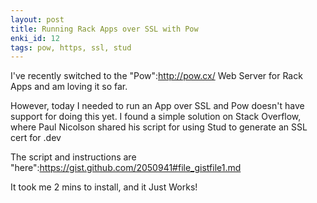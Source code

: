 ```yaml
---
layout: post
title: Running Rack Apps over SSL with Pow
enki_id: 12
tags: pow, https, ssl, stud
---
```

I've recently switched to the "Pow":http://pow.cx/ Web Server for Rack Apps and am loving it so far.

However, today I needed to run an App over SSL and Pow doesn't have support for doing this yet. I found a simple solution on Stack Overflow, where Paul Nicolson shared his script for using Stud to generate an SSL cert for .dev

The script and instructions are "here":https://gist.github.com/2050941#file_gistfile1.md

It took me 2 mins to install, and it Just Works!
